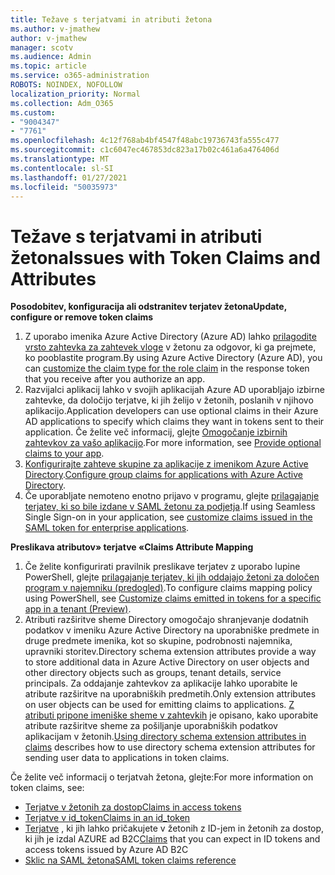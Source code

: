 ```yaml
---
title: Težave s terjatvami in atributi žetona
ms.author: v-jmathew
author: v-jmathew
manager: scotv
ms.audience: Admin
ms.topic: article
ms.service: o365-administration
ROBOTS: NOINDEX, NOFOLLOW
localization_priority: Normal
ms.collection: Adm_O365
ms.custom:
- "9004347"
- "7761"
ms.openlocfilehash: 4c12f768ab4bf4547f48abc19736743fa555c477
ms.sourcegitcommit: c1c6047ec467853dc823a17b02c461a6a476406d
ms.translationtype: MT
ms.contentlocale: sl-SI
ms.lasthandoff: 01/27/2021
ms.locfileid: "50035973"
---
```

# <a name="issues-with-token-claims-and-attributes"></a><span data-ttu-id="31f9f-102">Težave s terjatvami in atributi žetona</span><span class="sxs-lookup"><span data-stu-id="31f9f-102">Issues with Token Claims and Attributes</span></span>

<span data-ttu-id="31f9f-103">**Posodobitev, konfiguracija ali odstranitev terjatev žetona**</span><span class="sxs-lookup"><span data-stu-id="31f9f-103">**Update, configure or remove token claims**</span></span>

1. <span data-ttu-id="31f9f-104">Z uporabo imenika Azure Active Directory (Azure AD) lahko [prilagodite vrsto zahtevka za zahtevek vloge](https://docs.microsoft.com/azure/active-directory/develop/active-directory-enterprise-app-role-management) v žetonu za odgovor, ki ga prejmete, ko pooblastite program.</span><span class="sxs-lookup"><span data-stu-id="31f9f-104">By using Azure Active Directory (Azure AD), you can [customize the claim type for the role claim](https://docs.microsoft.com/azure/active-directory/develop/active-directory-enterprise-app-role-management) in the response token that you receive after you authorize an app.</span></span>
2. <span data-ttu-id="31f9f-105">Razvijalci aplikacij lahko v svojih aplikacijah Azure AD uporabljajo izbirne zahtevke, da določijo terjatve, ki jih želijo v žetonih, poslanih v njihovo aplikacijo.</span><span class="sxs-lookup"><span data-stu-id="31f9f-105">Application developers can use optional claims in their Azure AD applications to specify which claims they want in tokens sent to their application.</span></span> <span data-ttu-id="31f9f-106">Če želite več informacij, glejte [Omogočanje izbirnih zahtevkov za vašo aplikacijo](https://docs.microsoft.com/azure/active-directory/develop/active-directory-optional-claims).</span><span class="sxs-lookup"><span data-stu-id="31f9f-106">For more information, see [Provide optional claims to your app](https://docs.microsoft.com/azure/active-directory/develop/active-directory-optional-claims).</span></span>
3. <span data-ttu-id="31f9f-107">[Konfigurirajte zahteve skupine za aplikacije z imenikom Azure Active Directory](https://docs.microsoft.com/azure/active-directory/hybrid/how-to-connect-fed-group-claims).</span><span class="sxs-lookup"><span data-stu-id="31f9f-107">[Configure group claims for applications with Azure Active Directory](https://docs.microsoft.com/azure/active-directory/hybrid/how-to-connect-fed-group-claims).</span></span>
4. <span data-ttu-id="31f9f-108">Če uporabljate nemoteno enotno prijavo v programu, glejte [prilagajanje terjatev, ki so bile izdane v SAML žetonu za podjetja](https://docs.microsoft.com/azure/active-directory/develop/active-directory-saml-claims-customization).</span><span class="sxs-lookup"><span data-stu-id="31f9f-108">If using Seamless Single Sign-on in your application, see [customize claims issued in the SAML token for enterprise applications](https://docs.microsoft.com/azure/active-directory/develop/active-directory-saml-claims-customization).</span></span>

<span data-ttu-id="31f9f-109">**Preslikava atributov» terjatve «**</span><span class="sxs-lookup"><span data-stu-id="31f9f-109">**Claims Attribute Mapping**</span></span>

1. <span data-ttu-id="31f9f-110">Če želite konfigurirati pravilnik preslikave terjatev z uporabo lupine PowerShell, glejte [prilagajanje terjatev, ki jih oddajajo žetoni za določen program v najemniku (predogled)](https://docs.microsoft.com/azure/active-directory/develop/active-directory-claims-mapping).</span><span class="sxs-lookup"><span data-stu-id="31f9f-110">To configure claims mapping policy using PowerShell, see [Customize claims emitted in tokens for a specific app in a tenant (Preview)](https://docs.microsoft.com/azure/active-directory/develop/active-directory-claims-mapping).</span></span>
2. <span data-ttu-id="31f9f-111">Atributi razširitve sheme Directory omogočajo shranjevanje dodatnih podatkov v imeniku Azure Active Directory na uporabniške predmete in druge predmete imenika, kot so skupine, podrobnosti najemnika, upravniki storitev.</span><span class="sxs-lookup"><span data-stu-id="31f9f-111">Directory schema extension attributes provide a way to store additional data in Azure Active Directory on user objects and other directory objects such as groups, tenant details, service principals.</span></span> <span data-ttu-id="31f9f-112">Za oddajanje zahtevkov za aplikacije lahko uporabite le atribute razširitve na uporabniških predmetih.</span><span class="sxs-lookup"><span data-stu-id="31f9f-112">Only extension attributes on user objects can be used for emitting claims to applications.</span></span> <span data-ttu-id="31f9f-113">[Z atributi pripone imeniške sheme v zahtevkih](https://docs.microsoft.com/azure/active-directory/develop/active-directory-schema-extensions) je opisano, kako uporabite atribute razširitve sheme za pošiljanje uporabniških podatkov aplikacijam v žetonih.</span><span class="sxs-lookup"><span data-stu-id="31f9f-113">[Using directory schema extension attributes in claims](https://docs.microsoft.com/azure/active-directory/develop/active-directory-schema-extensions) describes how to use directory schema extension attributes for sending user data to applications in token claims.</span></span>

<span data-ttu-id="31f9f-114">Če želite več informacij o terjatvah žetona, glejte:</span><span class="sxs-lookup"><span data-stu-id="31f9f-114">For more information on token claims, see:</span></span>

- [<span data-ttu-id="31f9f-115">Terjatve v žetonih za dostop</span><span class="sxs-lookup"><span data-stu-id="31f9f-115">Claims in access tokens</span></span>](https://docs.microsoft.com/azure/active-directory/develop/access-tokens#claims-in-access-tokens)
- [<span data-ttu-id="31f9f-116">Terjatve v id_token</span><span class="sxs-lookup"><span data-stu-id="31f9f-116">Claims in an id_token</span></span>](https://docs.microsoft.com/azure/active-directory/develop/id-tokens#claims-in-an-id_token)
- <span data-ttu-id="31f9f-117">[Terjatve](https://docs.microsoft.com/azure/active-directory-b2c/tokens-overview#claims) , ki jih lahko pričakujete v žetonih z ID-jem in žetonih za dostop, ki jih je izdal AZURE ad B2C</span><span class="sxs-lookup"><span data-stu-id="31f9f-117">[Claims](https://docs.microsoft.com/azure/active-directory-b2c/tokens-overview#claims) that you can expect in ID tokens and access tokens issued by Azure AD B2C</span></span>
- [<span data-ttu-id="31f9f-118">Sklic na SAML žetona</span><span class="sxs-lookup"><span data-stu-id="31f9f-118">SAML token claims reference</span></span>](https://docs.microsoft.com/azure/active-directory/develop/reference-saml-tokens)
